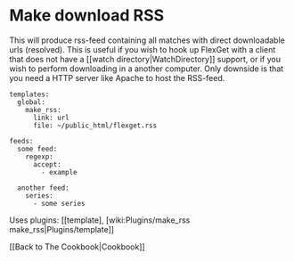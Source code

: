 # Make download RSS

This will produce rss-feed containing all matches with direct downloadable urls (resolved). This is useful if you wish to hook up FlexGet with a client that does not have a [[watch directory|WatchDirectory]] support, or if you wish to perform downloading in a another computer. Only downside is that you need a HTTP server like Apache to host the RSS-feed.


    templates:
      global:
        make_rss:
          link: url
          file: ~/public_html/flexget.rss
    
    feeds:
      some feed:
        regexp:
          accept:
            - example
    
      another feed:
        series:
          - some series


Uses plugins: [[template], [wiki:Plugins/make_rss make_rss|Plugins/template]]

[[Back to The Cookbook|Cookbook]]

